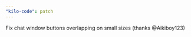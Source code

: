 ```yaml
---
"kilo-code": patch
---
```


Fix chat window buttons overlapping on small sizes (thanks @Aikiboy123)
